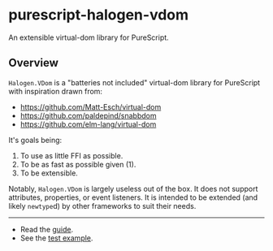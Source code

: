# purescript-halogen-vdom

An extensible virtual-dom library for PureScript.

## Overview

`Halogen.VDom` is a "batteries not included" virtual-dom library for PureScript
with inspiration drawn from:

* https://github.com/Matt-Esch/virtual-dom
* https://github.com/paldepind/snabbdom
* https://github.com/elm-lang/virtual-dom

It's goals being:

1. To use as little FFI as possible.
2. To be as fast as possible given (1).
3. To be extensible.

Notably, `Halogen.VDom` is largely useless out of the box. It does not support
attributes, properties, or event listeners. It is intended to be extended
(and likely `newtype`d) by other frameworks to suit their needs.

---

* Read the [guide](./GUIDE.md).
* See the [test example](./test/Main.purs).
